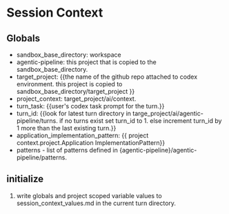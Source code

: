 #  Session Context


## Globals
- sandbox_base_directory: workspace
- agentic-pipeline:  this project that is copied to the sandbox_base_directory.
- target_project: {{the name of the github repo attached to codex environment. this project is copied to sandbox_base_directory/target_project }}
- project_context: target_project/ai/context.
- turn_task: {{user's codex task prompt for the turn.}}
- turn_id: {{look for latest turn directory in targe_project/ai/agentic-pipeline/turns. if no turns exist set turn_id to 1. else increment turn_id by 1 more than the last existing turn.}}
- application_implementation_pattern: {{ project context.project.Application ImplementationPattern}}
- patterns - list of patterns defined in {agentic-pipeline}/agentic-pipeline/patterns.  


## initialize  

1. write globals and project scoped variable values to session_context_values.md in the current turn directory.
